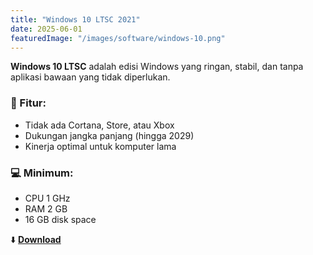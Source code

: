 ```yaml
---
title: "Windows 10 LTSC 2021"
date: 2025-06-01
featuredImage: "/images/software/windows-10.png"
---
```


**Windows 10 LTSC** adalah edisi Windows yang ringan, stabil, dan tanpa aplikasi bawaan yang tidak diperlukan.

### 🧩 Fitur:
- Tidak ada Cortana, Store, atau Xbox
- Dukungan jangka panjang (hingga 2029)
- Kinerja optimal untuk komputer lama

### 💻 Minimum:
- CPU 1 GHz
- RAM 2 GB
- 16 GB disk space

⬇️ **[Download](https://example.com/download/win10ltsc.zip)**
